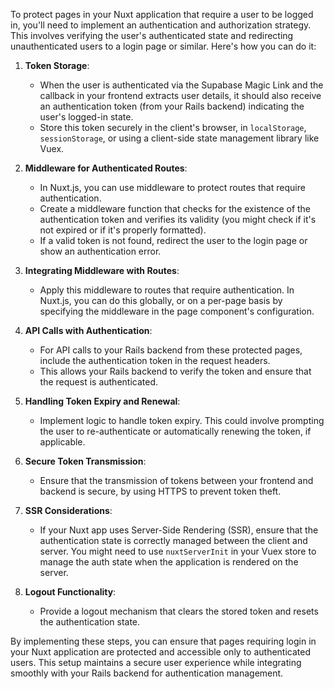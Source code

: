 To protect pages in your Nuxt application that require a user to be logged in, you'll need to implement an authentication and authorization strategy. This involves verifying the user's authenticated state and redirecting unauthenticated users to a login page or similar. Here's how you can do it:

1. **Token Storage**:
   - When the user is authenticated via the Supabase Magic Link and the callback in your frontend extracts user details, it should also receive an authentication token (from your Rails backend) indicating the user's logged-in state.
   - Store this token securely in the client's browser,  in `localStorage`, `sessionStorage`, or using a client-side state management library like Vuex.

2. **Middleware for Authenticated Routes**:
   - In Nuxt.js, you can use middleware to protect routes that require authentication.
   - Create a middleware function that checks for the existence of the authentication token and verifies its validity (you might check if it's not expired or if it's properly formatted).
   - If a valid token is not found, redirect the user to the login page or show an authentication error.

3. **Integrating Middleware with Routes**:
   - Apply this middleware to routes that require authentication. In Nuxt.js, you can do this globally, or on a per-page basis by specifying the middleware in the page component's configuration.

4. **API Calls with Authentication**:
   - For API calls to your Rails backend from these protected pages, include the authentication token in the request headers.
   - This allows your Rails backend to verify the token and ensure that the request is authenticated.

5. **Handling Token Expiry and Renewal**:
   - Implement logic to handle token expiry. This could involve prompting the user to re-authenticate or automatically renewing the token, if applicable.

6. **Secure Token Transmission**:
   - Ensure that the transmission of tokens between your frontend and backend is secure,  by using HTTPS to prevent token theft.

7. **SSR Considerations**:
   - If your Nuxt app uses Server-Side Rendering (SSR), ensure that the authentication state is correctly managed between the client and server. You might need to use `nuxtServerInit` in your Vuex store to manage the auth state when the application is rendered on the server.

8. **Logout Functionality**:
   - Provide a logout mechanism that clears the stored token and resets the authentication state.

By implementing these steps, you can ensure that pages requiring login in your Nuxt application are protected and accessible only to authenticated users. This setup maintains a secure user experience while integrating smoothly with your Rails backend for authentication management.